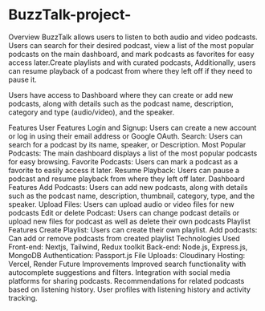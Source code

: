 # BuzzTalk-project-

Overview
BuzzTalk allows users to listen to both audio and video podcasts. Users can search for their desired podcast, view a list of the most popular podcasts on the main dashboard, and mark podcasts as favorites for easy access later.Create playlists and with curated podcasts, Additionally, users can resume playback of a podcast from where they left off if they need to pause it.

Users have access to Dashboard where they can create or add new podcasts, along with details such as the podcast name, description, category and type (audio/video), and the speaker.



Features
User Features
Login and Signup: Users can create a new account or log in using their email address or Google OAuth.
Search: Users can search for a podcast by its name, speaker, or Description.
Most Popular Podcasts: The main dashboard displays a list of the most popular podcasts for easy browsing.
Favorite Podcasts: Users can mark a podcast as a favorite to easily access it later.
Resume Playback: Users can pause a podcast and resume playback from where they left off later.
Dashboard Features
Add Podcasts: Users can add new podcasts, along with details such as the podcast name, description, thumbnail, category, type, and the speaker.
Upload Files: Users can upload audio or video files for new podcasts
Edit or delete Podcast: Users can change podcast details or upload new files for podcast as well as delete their own podcasts
Playlist Features
Create Playlist: Users can create their own playlist.
Add podcasts: Can add or remove podcasts from created playlist
Technologies Used
Front-end: Nextjs, Tailwind, Redux toolkit
Back-end: Node.js, Express.js, MongoDB
Authentication: Passport.js
File Uploads: Cloudinary
Hosting: Vercel, Render
Future Improvements
Improved search functionality with autocomplete suggestions and filters.
Integration with social media platforms for sharing podcasts.
Recommendations for related podcasts based on listening history.
User profiles with listening history and activity tracking.
